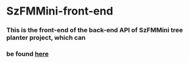 # SzFMMini-front-end
### This is the front-end of the back-end API of SzFMMini tree planter project, which can
### be found [here](https://github.com/FakanBalint/SzFMMini/tree/main/backend)